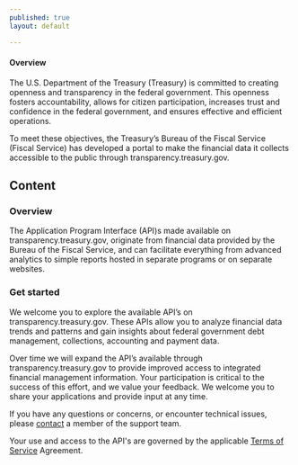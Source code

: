 ```yaml
---
published: true
layout: default

---
```

#### Overview

The U.S. Department of the Treasury (Treasury) is committed to creating openness and transparency in the federal government. This openness fosters accountability, allows for citizen participation, increases trust and confidence in the federal government, and ensures effective and efficient operations.

To meet these objectives, the Treasury’s Bureau of the Fiscal Service (Fiscal Service) has developed a portal to make the financial data it collects accessible to the public through transparency.treasury.gov.



##  Content

###  Overview

The Application Program Interface (API)s made available on transparency.treasury.gov, originate from financial data provided by the Bureau of the Fiscal Service, and can facilitate everything from advanced analytics to simple reports hosted in separate programs or on separate websites.


###  Get started

We welcome you to explore the available API’s on transparency.treasury.gov. These APIs allow you to analyze financial data trends and patterns and gain insights about federal government debt management, collections, accounting and payment data.

Over time we will expand the API’s available through transparency.treasury.gov to provide improved access to integrated financial management information. Your participation is critical to the success of this effort, and we value your feedback.  We welcome you to share your applications and provide input at any time.

If you have any questions or concerns, or encounter technical issues, please [contact](https://transparency.treasury.gov/fir/contact) a member of the support team.  

Your use and access to the API's are governed by the applicable [Terms of Service](https://transparency.treasury.gov/fir/article/terms-of-service) Agreement.


<body id="overview"></body>
